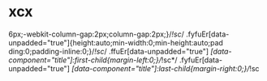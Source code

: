 # xcx
6px;-webkit-column-gap:2px;column-gap:2px;}/*!sc*/ .fyfuEr[data-unpadded="true"]{height:auto;min-width:0;min-height:auto;pad ding:0;padding-inline:0;}/*!sc*/ .ffuEr[data-unpadded="true"] *[data-component="title"]:first-child{margin-left:0;}/*!sc*/ .fyfuEr[data-unpadded="true"] *[data-component="title"]:last-child{margin-right:0;}/*!sc
